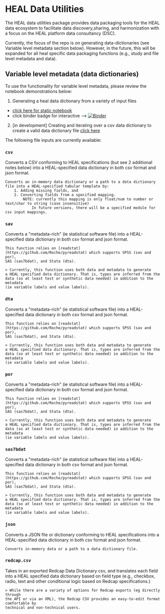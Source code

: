 # HEAL Data Utilities
The HEAL data utilities package provides data packaging tools for the HEAL data ecosystem to facilitate data discovery,sharing, and harmonization with a focus on the HEAL platform data consultancy (DSC).

Currently, the focus of the repo is on generating data-dictionaries (see Variable level metadata section below). However, in the future, this will be expanded for all heal specific data packaging functions (e.g., study and file level metadata and data). 

## Variable level metadata (data dictionaries)

To use the functionality for variable level metadata, please review the notebook demonstrations below:

1. Generating a heal data dictionary from a variety of input files 

- [click here for static notebook ](notebooks/demos/inputs-to-heal-data-dictionary.ipynb) 
- click binder badge for interactive --> [![Binder](http://mybinder.org/badge_logo.svg)](https://mybinder.org/v2/gh/norc-heal/healdata-utils/HEAD?labpath=notebooks%2Fdemos%2Finputs-to-heal-data-dictionary.ipynb) 
2. [in development] Creating and iterating over a csv data dictionary to create a valid data dictionary file [click here](notebooks/demos/demo-csvtemplate-validation.ipynb)

The following file inputs are currently available:


### `csv`
Converts a CSV conforming to HEAL specifications (but see 2 additional notes below) 
    into a HEAL-specified data dictionary in both csv format and json format.

    Converts an in-memory data dictionary or a path to a data dictionary file into a HEAL-specified tabular template by:
        1. Adding missing fields, and
        2. Converting fields from a specified mapping.
            NOTE: currently this mapping is only float/num to number or text/char to string (case insensitive)
                In future versions, there will be a specified module for csv input mappings.
    
    
### `sav`
Converts a "metadata-rich" (ie statistical software file) 
    into a HEAL-specified data dictionary in both csv format and json format.

    This function relies on [readstat](https://github.com/Roche/pyreadstat) which supports SPSS (sav and por), 
    SAS (sas7bdat), and Stata (dta). 

    > Currently, this function uses both data and metadata to generate 
    a HEAL specified data dictionary. That is, types are inferred from the 
    data (so at least test or synthetic data needed) in addition to the metadata 
    (ie variable labels and value labels). 

    
### `dta`
Converts a "metadata-rich" (ie statistical software file) 
    into a HEAL-specified data dictionary in both csv format and json format.

    This function relies on [readstat](https://github.com/Roche/pyreadstat) which supports SPSS (sav and por), 
    SAS (sas7bdat), and Stata (dta). 

    > Currently, this function uses both data and metadata to generate 
    a HEAL specified data dictionary. That is, types are inferred from the 
    data (so at least test or synthetic data needed) in addition to the metadata 
    (ie variable labels and value labels). 

    
### `por`
Converts a "metadata-rich" (ie statistical software file) 
    into a HEAL-specified data dictionary in both csv format and json format.

    This function relies on [readstat](https://github.com/Roche/pyreadstat) which supports SPSS (sav and por), 
    SAS (sas7bdat), and Stata (dta). 

    > Currently, this function uses both data and metadata to generate 
    a HEAL specified data dictionary. That is, types are inferred from the 
    data (so at least test or synthetic data needed) in addition to the metadata 
    (ie variable labels and value labels). 

    
### `sas7bdat`
Converts a "metadata-rich" (ie statistical software file) 
    into a HEAL-specified data dictionary in both csv format and json format.

    This function relies on [readstat](https://github.com/Roche/pyreadstat) which supports SPSS (sav and por), 
    SAS (sas7bdat), and Stata (dta). 

    > Currently, this function uses both data and metadata to generate 
    a HEAL specified data dictionary. That is, types are inferred from the 
    data (so at least test or synthetic data needed) in addition to the metadata 
    (ie variable labels and value labels). 

    
### `json`
Converts a JSON file or dictionary conforming to HEAL specifications
    into a HEAL-specified data dictionary in both csv format and json format.

    Converts in-memory data or a path to a data dictionary file.
    
    
### `redcap.csv`
Takes in an exported Redcap Data Dictionary csv,
    and translates each field into a HEAL specified
    data dictionary based on field type (e.g., checkbox, radio, text and 
    other conditional logic based on Redcap specifications.)


    > While there are a variety of options for Redcap exports (eg directly through
    the API or via an XML), the Redcap CSV provides an easy-to-edit format comfortable by 
    technical and non-technical users.
